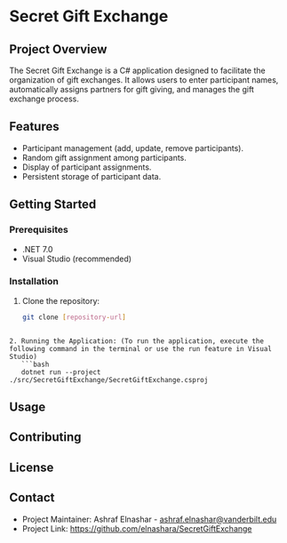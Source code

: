 # Secret Gift Exchange

## Project Overview
The Secret Gift Exchange is a C# application designed to facilitate the organization of gift exchanges. It allows users to enter participant names, automatically assigns partners for gift giving, and manages the gift exchange process.

## Features
- Participant management (add, update, remove participants).
- Random gift assignment among participants.
- Display of participant assignments.
- Persistent storage of participant data.

## Getting Started

### Prerequisites
- .NET 7.0
- Visual Studio (recommended)

### Installation
1. Clone the repository:
   ```bash
   git clone [repository-url]
```

2. Running the Application: (To run the application, execute the following command in the terminal or use the run feature in Visual Studio)
   ```bash
   dotnet run --project ./src/SecretGiftExchange/SecretGiftExchange.csproj
```

## Usage

## Contributing

## License

## Contact
- Project Maintainer: Ashraf Elnashar - ashraf.elnashar@vanderbilt.edu
- Project Link: https://github.com/elnashara/SecretGiftExchange

